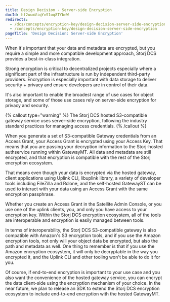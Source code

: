 ```yaml
---
title: Design Decision - Server-side Encryption
docId: hf2uumViqYvS1oq8TYbeW
redirects:
  - /dcs/concepts/encryption-key/design-decision-server-side-encryption
  - /concepts/encryption-key/design-decision-server-side-encryption
pageTitle: 'Design Decision: Server-side Encryption'
---
```


When it's important that your data and metadata are encrypted, but you require a simple and more compatible development approach, Storj DCS provides a best-in-class integration.

Strong encryption is critical to decentralized projects especially where a significant part of the infrastructure is run by independent third-party providers. Encryption is especially important with data storage to deliver security + privacy and ensure developers are in control of their data.

It's also important to enable the broadest range of use cases for object storage, and some of those use cases rely on server-side encryption for privacy and security.&#x20;

{% callout type="warning"  %}
The Storj DCS hosted S3-compatible gateway service uses server-side encryption, following the industry standard practices for managing access credentials.&#x20;
{% /callout %}

When you generate a set of S3-compatible Gateway credentials from an Access Grant, your Access Grant is encrypted using your Access Key. That means that you are passing your decryption information to the Storj-hosted authservice running within GatewayMT. All data and metadata are still encrypted, and that encryption is compatible with the rest of the Storj encryption ecosystem.

That means even though your data is encrypted via the hosted gateway, client applications using Uplink CLI, libuplink library, a variety of developer tools including FileZilla and Rclone, and the self-hosted GatewayST can be used to interact with your data using an Access Grant with the same encryption passphrase.&#x20;

Whether you create an Access Grant in the Satellite Admin Console, or you use one of the uplink clients, you, and only you have access to your encryption key. Within the Storj DCS encryption ecosystem, all of the tools are interoperable and encryption is easily managed between tools.

In terms of interoperability, the Storj DCS S3-compatible gateway is also compatible with Amazon's S3 encryption tools, and if you use the Amazon encryption tools, not only will your object data be encrypted, but also the path and metadata as well. One thing to remember is that if you use the Amazon encryption ecosystem, it will only be decryptable in the way you encrypted it, and the Uplink CLI and other tooling won't be able to do it for you.&#x20;

Of course, if end-to-end encryption is important to your use case and you also want the convenience of the hosted gateway service, you can encrypt the data client-side using the encryption mechanism of your choice. In the near future, we plan to release an SDK to extend the Storj DCS encryption ecosystem to include end-to-end encryption with the hosted GatewayMT.&#x20;
